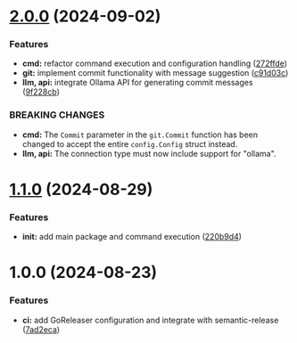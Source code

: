 # [2.0.0](https://github.com/jsburckhardt/gic/compare/v1.1.0...v2.0.0) (2024-09-02)


### Features

* **cmd:** refactor command execution and configuration handling ([272ffde](https://github.com/jsburckhardt/gic/commit/272ffde4bbe2f087a88c567f139446f51fa52469))
* **git:** implement commit functionality with message suggestion ([c91d03c](https://github.com/jsburckhardt/gic/commit/c91d03cd94e8e0ef89a8288a453b84a14f052e6b))
* **llm, api:** integrate Ollama API for generating commit messages ([9f228cb](https://github.com/jsburckhardt/gic/commit/9f228cb05c187702b7c9d0ced88d01acc4a4e877))


### BREAKING CHANGES

* **cmd:** The `Commit` parameter in the `git.Commit` function has been changed to accept the entire `config.Config` struct instead.
* **llm, api:** The connection type must now include support for "ollama".

# [1.1.0](https://github.com/jsburckhardt/gic/compare/v1.0.0...v1.1.0) (2024-08-29)


### Features

* **init:** add main package and command execution ([220b9d4](https://github.com/jsburckhardt/gic/commit/220b9d4f60af4de86cd09f82a348079a0437d8c0))

# 1.0.0 (2024-08-23)


### Features

* **ci:** add GoReleaser configuration and integrate with semantic-release ([7ad2eca](https://github.com/jsburckhardt/gic/commit/7ad2eca17699c3f892c586e8a1e8fcb5978eecb3))
